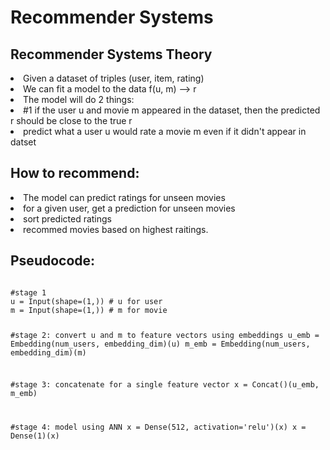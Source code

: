 # Recommender Systems
## Recommender Systems Theory
<li>Given a dataset of triples (user, item, rating)</li>
<li>We can fit a model to the data f(u, m) --> r</li>
<li>The model will do 2 things:</li>
<li>#1 if the user u and movie m appeared in the dataset, then the predicted r should be close to the true r</li>
<li>predict what a user u would rate a movie m even if it didn't appear in datset</li>

## How to recommend:
<li>The model can predict ratings for unseen movies</li>
<li>for a given user, get a prediction for unseen movies</li>
<li>sort predicted ratings </li>
<li>recommed movies based on highest raitings.</li>


## Pseudocode:
<code> 
#stage 1
u = Input(shape=(1,)) # u for user
m = Input(shape=(1,)) # m for movie

#stage 2: convert u and m to feature vectors using embeddings
u_emb = Embedding(num_users, embedding_dim)(u)
m_emb = Embedding(num_users, embedding_dim)(m)

#stage 3: concatenate for a single feature vector
x = Concat()(u_emb, m_emb)

#stage 4: model using ANN
x = Dense(512, activation='relu')(x)
x = Dense(1)(x)
</code>
